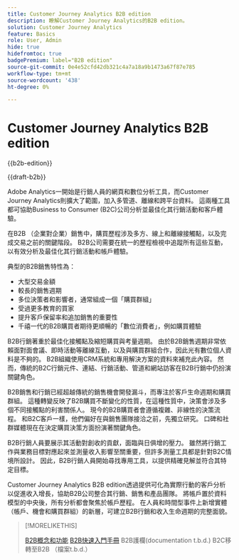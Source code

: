 ```yaml
---
title: Customer Journey Analytics B2B edition
description: 瞭解Customer Journey Analytics的B2B edition。
solution: Customer Journey Analytics
feature: Basics
role: User, Admin
hide: true
hidefromtoc: true
badgePremium: label="B2B edition"
source-git-commit: 0e4e52cfd42db321c4a7a18a9b1473a67f87e785
workflow-type: tm+mt
source-wordcount: '438'
ht-degree: 0%

---
```


# Customer Journey Analytics B2B edition

{{b2b-edition}}

{{draft-b2b}}

Adobe Analytics一開始是行銷人員的網頁和數位分析工具，而Customer Journey Analytics則擴大了範圍，加入多管道、離線和跨平台資料。  這兩種工具都可協助Business to Consumer (B2C)公司分析並最佳化其行銷活動和客戶體驗。

在B2B （企業對企業）銷售中，購買歷程涉及多方、線上和離線接觸點，以及完成交易之前的關鍵階段。 B2B公司需要在統一的歷程檢視中追蹤所有這些互動，以有效分析及最佳化其行銷活動和帳戶體驗。

典型的B2B銷售特性為：

* 大型交易金額
* 較長的銷售週期
* 多位決策者和影響者，通常組成一個「購買群組」
* 受過更多教育的買家
* 提升客戶保留率和追加銷售的重要性
* 千禧一代的B2B購買者期待更順暢的「數位消費者」，例如購買體驗

B2B行銷著重於最佳化接觸點及縮短購買與考量週期。 由於B2B銷售週期非常依賴面對面會議、即時活動等離線互動，以及與購買群組合作，因此光有數位個人資料是不夠的。 B2B組織使用CRM系統和專用解決方案的資料來補充此內容。 然而，傳統的B2C行銷元件、連結、行銷活動、管道和網站訪客在B2B行銷中仍扮演關鍵角色。

B2B銷售和行銷已經超越傳統的銷售機會開發漏斗，而專注於客戶生命週期和購買群組。 這種轉變反映了B2B購買不斷變化的性質，在這種性質中，決策會涉及多個不同接觸點的利害關係人。 現今的B2B購買者會遵循複雜、非線性的決策流程。 和B2C客戶一樣，他們偏好在與銷售團隊接洽之前，先獨立研究。 口碑和社群媒體現在在決定購買決策方面扮演著關鍵角色。

B2B行銷人員要展示其活動對創收的貢獻，面臨與日俱增的壓力。  雖然將行銷工作與業務目標對應起來並測量收入影響至關重要，但許多測量工具都是針對B2C情境所設計。 因此，B2B行銷人員開始尋找專用工具，以提供精確見解並符合其特定目標。

Customer Journey Analytics B2B edition透過提供可化為實際行動的客戶分析以促進收入增長，協助B2B公司整合其行銷、銷售和產品團隊。 將帳戶置於資料模型的中央後，所有分析都會聚焦於帳戶歷程。 在人員和時間型事件上新增實體（帳戶、機會和購買群組）的新層，可建立B2B行銷和收入生命週期的完整面貌。


>[!MORELIKETHIS]
>
>[B2B概念和功能](cja-b2b-concepts-features.md)
>[B2B快速入門手冊](cja-b2b-quick-start-guide.md)
>B2B護欄(documentation t.b.d.)
>B2C移轉至B2B （檔案t.b.d.）
>
